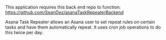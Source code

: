 This application requires this back end repo to function: https://github.com/SeanDez/asanaTaskRepeaterBackend

Asana Task Repeater allows an Asana user to set repeat rules on certain tasks and have them automatically repeat. It uses cron job operations to do this twice per day.

